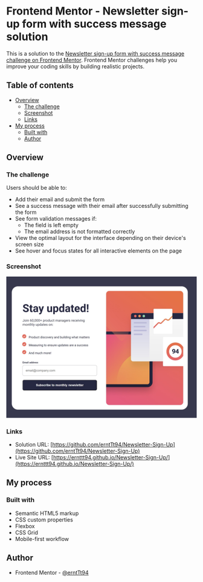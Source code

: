 # Frontend Mentor - Newsletter sign-up form with success message solution

This is a solution to the [Newsletter sign-up form with success message challenge on Frontend Mentor](https://www.frontendmentor.io/challenges/newsletter-signup-form-with-success-message-3FC1AZbNrv). Frontend Mentor challenges help you improve your coding skills by building realistic projects. 

## Table of contents

- [Overview](#overview)
  - [The challenge](#the-challenge)
  - [Screenshot](#screenshot)
  - [Links](#links)
- [My process](#my-process)
  - [Built with](#built-with)
  - [Author](#author)


## Overview

### The challenge

Users should be able to:

- Add their email and submit the form
- See a success message with their email after successfully submitting the form
- See form validation messages if:
  - The field is left empty
  - The email address is not formatted correctly
- View the optimal layout for the interface depending on their device's screen size
- See hover and focus states for all interactive elements on the page

### Screenshot

![](./screenshots/Screenshot%202024-11-27%20164027.jpg)

### Links

- Solution URL: [https://github.com/erntTt94/Newsletter-Sign-Up](https://github.com/erntTt94/Newsletter-Sign-Up)
- Live Site URL: [https://ernttt94.github.io/Newsletter-Sign-Up/](https://ernttt94.github.io/Newsletter-Sign-Up/)

## My process

### Built with

- Semantic HTML5 markup
- CSS custom properties
- Flexbox
- CSS Grid
- Mobile-first workflow

## Author

- Frontend Mentor - [@erntTt94](https://www.frontendmentor.io/profile/erntTt94)

